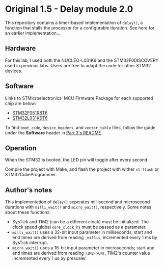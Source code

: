 # Original 1.5 - Delay module 2.0
This repository contains a timer-based implementation of `delay()`, a function that stalls the processor for a configurable duration. See here for an earlier implementation...

## Hardware
For this lab, I used both the NUCLEO-L031K6 and the STM32F0DISCOVERY used in previous labs. Users are free to adapt the code for other STM32 devices.

## Software
Links to STMicroelectronics' MCU Firmware Package for each supported chip are below:
* [STM32F051R8T6](https://github.com/STMicroelectronics/STM32CubeF0 "STM32CubeF0")
* [STM32L031K6T6](https://github.com/STMicroelectronics/STM32CubeL0 "STM32CubeL0")

To find `boot_code`, `device_headers`, and `vector_table` files, follow the guide under the **Software** header in [Part 3's README](../part3).

## Operation
When the STM32 is booted, the LED pin will toggle after every second.

Compile the project with Make, and flash the project with wither `st-flash` or STM32CubeProgrammer.

## Author's notes 
This implementation of `delay()` seperates millisecond and microsecond durations with `milli_wait()` and `micro_wait()`, respectively. Some notes about these functions:
* SysTick and TIM2 (can be a different clock) must be initialized. The clock speed global `core_clock_hz` must be passed as a parameter.
* `milli_wait()` uses a 32-bit input parameter in milliseconds; start and end times are derived from reading `_millis`, incremented every 1 ms by SysTick interrupt.
* `micro_wait()` uses a 16-bit input parameter in microseconds; start and end times are derived from reading `TIM2->CNT`, TIM2's counter value incremented every 1 us by prescaler.
